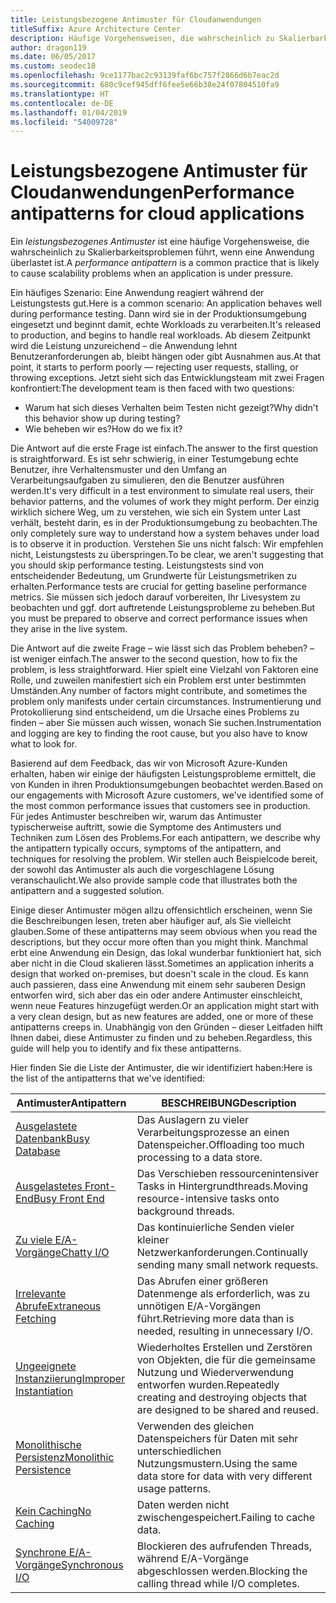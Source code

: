 ```yaml
---
title: Leistungsbezogene Antimuster für Cloudanwendungen
titleSuffix: Azure Architecture Center
description: Häufige Vorgehensweisen, die wahrscheinlich zu Skalierbarkeitsproblemen führen.
author: dragon119
ms.date: 06/05/2017
ms.custom: seodec18
ms.openlocfilehash: 9ce1177bac2c93139faf6bc757f2866d6b7eac2d
ms.sourcegitcommit: 680c9cef945dff6fee5e66b38e24f07804510fa9
ms.translationtype: HT
ms.contentlocale: de-DE
ms.lasthandoff: 01/04/2019
ms.locfileid: "54009728"
---
```

# <a name="performance-antipatterns-for-cloud-applications"></a><span data-ttu-id="f06fe-103">Leistungsbezogene Antimuster für Cloudanwendungen</span><span class="sxs-lookup"><span data-stu-id="f06fe-103">Performance antipatterns for cloud applications</span></span>

<span data-ttu-id="f06fe-104">Ein *leistungsbezogenes Antimuster* ist eine häufige Vorgehensweise, die wahrscheinlich zu Skalierbarkeitsproblemen führt, wenn eine Anwendung überlastet ist.</span><span class="sxs-lookup"><span data-stu-id="f06fe-104">A *performance antipattern* is a common practice that is likely to cause scalability problems when an application is under pressure.</span></span>

<span data-ttu-id="f06fe-105">Ein häufiges Szenario: Eine Anwendung reagiert während der Leistungstests gut.</span><span class="sxs-lookup"><span data-stu-id="f06fe-105">Here is a common scenario: An application behaves well during performance testing.</span></span> <span data-ttu-id="f06fe-106">Dann wird sie in der Produktionsumgebung eingesetzt und beginnt damit, echte Workloads zu verarbeiten.</span><span class="sxs-lookup"><span data-stu-id="f06fe-106">It's released to production, and begins to handle real workloads.</span></span> <span data-ttu-id="f06fe-107">Ab diesem Zeitpunkt wird die Leistung unzureichend – die Anwendung lehnt Benutzeranforderungen ab, bleibt hängen oder gibt Ausnahmen aus.</span><span class="sxs-lookup"><span data-stu-id="f06fe-107">At that point, it starts to perform poorly &mdash; rejecting user requests, stalling, or throwing exceptions.</span></span> <span data-ttu-id="f06fe-108">Jetzt sieht sich das Entwicklungsteam mit zwei Fragen konfrontiert:</span><span class="sxs-lookup"><span data-stu-id="f06fe-108">The development team is then faced with two questions:</span></span>

- <span data-ttu-id="f06fe-109">Warum hat sich dieses Verhalten beim Testen nicht gezeigt?</span><span class="sxs-lookup"><span data-stu-id="f06fe-109">Why didn't this behavior show up during testing?</span></span>
- <span data-ttu-id="f06fe-110">Wie beheben wir es?</span><span class="sxs-lookup"><span data-stu-id="f06fe-110">How do we fix it?</span></span>

<span data-ttu-id="f06fe-111">Die Antwort auf die erste Frage ist einfach.</span><span class="sxs-lookup"><span data-stu-id="f06fe-111">The answer to the first question is straightforward.</span></span> <span data-ttu-id="f06fe-112">Es ist sehr schwierig, in einer Testumgebung echte Benutzer, ihre Verhaltensmuster und den Umfang an Verarbeitungsaufgaben zu simulieren, den die Benutzer ausführen werden.</span><span class="sxs-lookup"><span data-stu-id="f06fe-112">It's very difficult in a test environment to simulate real users, their behavior patterns, and the volumes of work they might perform.</span></span> <span data-ttu-id="f06fe-113">Der einzig wirklich sichere Weg, um zu verstehen, wie sich ein System unter Last verhält, besteht darin, es in der Produktionsumgebung zu beobachten.</span><span class="sxs-lookup"><span data-stu-id="f06fe-113">The only completely sure way to understand how a system behaves under load is to observe it in production.</span></span> <span data-ttu-id="f06fe-114">Verstehen Sie uns nicht falsch: Wir empfehlen nicht, Leistungstests zu überspringen.</span><span class="sxs-lookup"><span data-stu-id="f06fe-114">To be clear, we aren't suggesting that you should skip performance testing.</span></span> <span data-ttu-id="f06fe-115">Leistungstests sind von entscheidender Bedeutung, um Grundwerte für Leistungsmetriken zu erhalten.</span><span class="sxs-lookup"><span data-stu-id="f06fe-115">Performance tests are crucial for getting baseline performance metrics.</span></span> <span data-ttu-id="f06fe-116">Sie müssen sich jedoch darauf vorbereiten, Ihr Livesystem zu beobachten und ggf. dort auftretende Leistungsprobleme zu beheben.</span><span class="sxs-lookup"><span data-stu-id="f06fe-116">But you must be prepared to observe and correct performance issues when they arise in the live system.</span></span>

<span data-ttu-id="f06fe-117">Die Antwort auf die zweite Frage – wie lässt sich das Problem beheben? – ist weniger einfach.</span><span class="sxs-lookup"><span data-stu-id="f06fe-117">The answer to the second question, how to fix the problem, is less straightforward.</span></span> <span data-ttu-id="f06fe-118">Hier spielt eine Vielzahl von Faktoren eine Rolle, und zuweilen manifestiert sich ein Problem erst unter bestimmten Umständen.</span><span class="sxs-lookup"><span data-stu-id="f06fe-118">Any number of factors might contribute, and sometimes the problem only manifests under certain circumstances.</span></span> <span data-ttu-id="f06fe-119">Instrumentierung und Protokollierung sind entscheidend, um die Ursache eines Problems zu finden – aber Sie müssen auch wissen, wonach Sie suchen.</span><span class="sxs-lookup"><span data-stu-id="f06fe-119">Instrumentation and logging are key to finding the root cause, but you also have to know what to look for.</span></span>

<span data-ttu-id="f06fe-120">Basierend auf dem Feedback, das wir von Microsoft Azure-Kunden erhalten, haben wir einige der häufigsten Leistungsprobleme ermittelt, die von Kunden in ihren Produktionsumgebungen beobachtet werden.</span><span class="sxs-lookup"><span data-stu-id="f06fe-120">Based on our engagements with Microsoft Azure customers, we've identified some of the most common performance issues that customers see in production.</span></span> <span data-ttu-id="f06fe-121">Für jedes Antimuster beschreiben wir, warum das Antimuster typischerweise auftritt, sowie die Symptome des Antimusters und Techniken zum Lösen des Problems.</span><span class="sxs-lookup"><span data-stu-id="f06fe-121">For each antipattern, we describe why the antipattern typically occurs, symptoms of the antipattern, and techniques for resolving the problem.</span></span> <span data-ttu-id="f06fe-122">Wir stellen auch Beispielcode bereit, der sowohl das Antimuster als auch die vorgeschlagene Lösung veranschaulicht.</span><span class="sxs-lookup"><span data-stu-id="f06fe-122">We also provide sample code that illustrates both the antipattern and a suggested solution.</span></span>

<span data-ttu-id="f06fe-123">Einige dieser Antimuster mögen allzu offensichtlich erscheinen, wenn Sie die Beschreibungen lesen, treten aber häufiger auf, als Sie vielleicht glauben.</span><span class="sxs-lookup"><span data-stu-id="f06fe-123">Some of these antipatterns may seem obvious when you read the descriptions, but they occur more often than you might think.</span></span> <span data-ttu-id="f06fe-124">Manchmal erbt eine Anwendung ein Design, das lokal wunderbar funktioniert hat, sich aber nicht in die Cloud skalieren lässt.</span><span class="sxs-lookup"><span data-stu-id="f06fe-124">Sometimes an application inherits a design that worked on-premises, but doesn't scale in the cloud.</span></span> <span data-ttu-id="f06fe-125">Es kann auch passieren, dass eine Anwendung mit einem sehr sauberen Design entworfen wird, sich aber das ein oder andere Antimuster einschleicht, wenn neue Features hinzugefügt werden.</span><span class="sxs-lookup"><span data-stu-id="f06fe-125">Or an application might start with a very clean design, but as new features are added, one or more of these antipatterns creeps in.</span></span> <span data-ttu-id="f06fe-126">Unabhängig von den Gründen – dieser Leitfaden hilft Ihnen dabei, diese Antimuster zu finden und zu beheben.</span><span class="sxs-lookup"><span data-stu-id="f06fe-126">Regardless, this guide will help you to identify and fix these antipatterns.</span></span>

<span data-ttu-id="f06fe-127">Hier finden Sie die Liste der Antimuster, die wir identifiziert haben:</span><span class="sxs-lookup"><span data-stu-id="f06fe-127">Here is the list of the antipatterns that we've identified:</span></span>

| <span data-ttu-id="f06fe-128">Antimuster</span><span class="sxs-lookup"><span data-stu-id="f06fe-128">Antipattern</span></span> | <span data-ttu-id="f06fe-129">BESCHREIBUNG</span><span class="sxs-lookup"><span data-stu-id="f06fe-129">Description</span></span> |
|-------------|-------------|
| <span data-ttu-id="f06fe-130">[Ausgelastete Datenbank][BusyDatabase]</span><span class="sxs-lookup"><span data-stu-id="f06fe-130">[Busy Database][BusyDatabase]</span></span> | <span data-ttu-id="f06fe-131">Das Auslagern zu vieler Verarbeitungsprozesse an einen Datenspeicher.</span><span class="sxs-lookup"><span data-stu-id="f06fe-131">Offloading too much processing to a data store.</span></span> |
| <span data-ttu-id="f06fe-132">[Ausgelastetes Front-End][BusyFrontEnd]</span><span class="sxs-lookup"><span data-stu-id="f06fe-132">[Busy Front End][BusyFrontEnd]</span></span> | <span data-ttu-id="f06fe-133">Das Verschieben ressourcenintensiver Tasks in Hintergrundthreads.</span><span class="sxs-lookup"><span data-stu-id="f06fe-133">Moving resource-intensive tasks onto background threads.</span></span> |
| <span data-ttu-id="f06fe-134">[Zu viele E/A-Vorgänge][ChattyIO]</span><span class="sxs-lookup"><span data-stu-id="f06fe-134">[Chatty I/O][ChattyIO]</span></span> | <span data-ttu-id="f06fe-135">Das kontinuierliche Senden vieler kleiner Netzwerkanforderungen.</span><span class="sxs-lookup"><span data-stu-id="f06fe-135">Continually sending many small network requests.</span></span> |
| <span data-ttu-id="f06fe-136">[Irrelevante Abrufe][ExtraneousFetching]</span><span class="sxs-lookup"><span data-stu-id="f06fe-136">[Extraneous Fetching][ExtraneousFetching]</span></span> | <span data-ttu-id="f06fe-137">Das Abrufen einer größeren Datenmenge als erforderlich, was zu unnötigen E/A-Vorgängen führt.</span><span class="sxs-lookup"><span data-stu-id="f06fe-137">Retrieving more data than is needed, resulting in unnecessary I/O.</span></span> |
| <span data-ttu-id="f06fe-138">[Ungeeignete Instanziierung][ImproperInstantiation]</span><span class="sxs-lookup"><span data-stu-id="f06fe-138">[Improper Instantiation][ImproperInstantiation]</span></span> | <span data-ttu-id="f06fe-139">Wiederholtes Erstellen und Zerstören von Objekten, die für die gemeinsame Nutzung und Wiederverwendung entworfen wurden.</span><span class="sxs-lookup"><span data-stu-id="f06fe-139">Repeatedly creating and destroying objects that are designed to be shared and reused.</span></span> |
| <span data-ttu-id="f06fe-140">[Monolithische Persistenz][MonolithicPersistence]</span><span class="sxs-lookup"><span data-stu-id="f06fe-140">[Monolithic Persistence][MonolithicPersistence]</span></span> | <span data-ttu-id="f06fe-141">Verwenden des gleichen Datenspeichers für Daten mit sehr unterschiedlichen Nutzungsmustern.</span><span class="sxs-lookup"><span data-stu-id="f06fe-141">Using the same data store for data with very different usage patterns.</span></span> |
| <span data-ttu-id="f06fe-142">[Kein Caching][NoCaching]</span><span class="sxs-lookup"><span data-stu-id="f06fe-142">[No Caching][NoCaching]</span></span> | <span data-ttu-id="f06fe-143">Daten werden nicht zwischengespeichert.</span><span class="sxs-lookup"><span data-stu-id="f06fe-143">Failing to cache data.</span></span> |
| <span data-ttu-id="f06fe-144">[Synchrone E/A-Vorgänge][SynchronousIO]</span><span class="sxs-lookup"><span data-stu-id="f06fe-144">[Synchronous I/O][SynchronousIO]</span></span> | <span data-ttu-id="f06fe-145">Blockieren des aufrufenden Threads, während E/A-Vorgänge abgeschlossen werden.</span><span class="sxs-lookup"><span data-stu-id="f06fe-145">Blocking the calling thread while I/O completes.</span></span> |

[BusyDatabase]: ./busy-database/index.md
[BusyFrontEnd]: ./busy-front-end/index.md
[ChattyIO]: ./chatty-io/index.md
[ExtraneousFetching]: ./extraneous-fetching/index.md
[ImproperInstantiation]: ./improper-instantiation/index.md
[MonolithicPersistence]: ./monolithic-persistence/index.md
[NoCaching]: ./no-caching/index.md
[SynchronousIO]: ./synchronous-io/index.md
